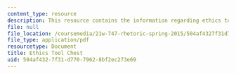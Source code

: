 ```yaml
---
content_type: resource
description: This resource contains the information regarding ethics tool chest.
file: null
file_location: /coursemedia/21w-747-rhetoric-spring-2015/504af4327f31d77079628bf2ec273e69_MIT21W_747S15_rr02.pdf
file_type: application/pdf
resourcetype: Document
title: Ethics Tool Chest
uid: 504af432-7f31-d770-7962-8bf2ec273e69
---
```


